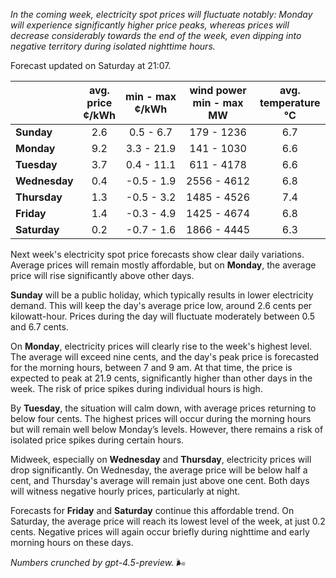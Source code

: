 *In the coming week, electricity spot prices will fluctuate notably: Monday will experience significantly higher price peaks, whereas prices will decrease considerably towards the end of the week, even dipping into negative territory during isolated nighttime hours.*

Forecast updated on Saturday at 21:07.

|           | avg.<br>price<br>¢/kWh | min - max<br>¢/kWh | wind power<br>min - max<br>MW | avg.<br>temperature<br>°C |
|:-------------|:----------------:|:----------------:|:-------------:|:-------------:|
| **Sunday**     | 2.6            | 0.5 - 6.7         | 179 - 1236    | 6.7          |
| **Monday**     | 9.2            | 3.3 - 21.9        | 141 - 1030    | 6.6          |
| **Tuesday**    | 3.7            | 0.4 - 11.1        | 611 - 4178    | 6.6          |
| **Wednesday**  | 0.4            | -0.5 - 1.9        | 2556 - 4612   | 6.8          |
| **Thursday**   | 1.3            | -0.5 - 3.2        | 1485 - 4526   | 7.4          |
| **Friday**     | 1.4            | -0.3 - 4.9        | 1425 - 4674   | 6.8          |
| **Saturday**   | 0.2            | -0.7 - 1.6        | 1866 - 4445   | 6.3          |

Next week's electricity spot price forecasts show clear daily variations. Average prices will remain mostly affordable, but on **Monday**, the average price will rise significantly above other days.

**Sunday** will be a public holiday, which typically results in lower electricity demand. This will keep the day's average price low, around 2.6 cents per kilowatt-hour. Prices during the day will fluctuate moderately between 0.5 and 6.7 cents.

On **Monday**, electricity prices will clearly rise to the week's highest level. The average will exceed nine cents, and the day's peak price is forecasted for the morning hours, between 7 and 9 am. At that time, the price is expected to peak at 21.9 cents, significantly higher than other days in the week. The risk of price spikes during individual hours is high.

By **Tuesday**, the situation will calm down, with average prices returning to below four cents. The highest prices will occur during the morning hours but will remain well below Monday’s levels. However, there remains a risk of isolated price spikes during certain hours.

Midweek, especially on **Wednesday** and **Thursday**, electricity prices will drop significantly. On Wednesday, the average price will be below half a cent, and Thursday's average will remain just above one cent. Both days will witness negative hourly prices, particularly at night.

Forecasts for **Friday** and **Saturday** continue this affordable trend. On Saturday, the average price will reach its lowest level of the week, at just 0.2 cents. Negative prices will again occur briefly during nighttime and early morning hours on these days.

*Numbers crunched by gpt-4.5-preview.* 🌬️
